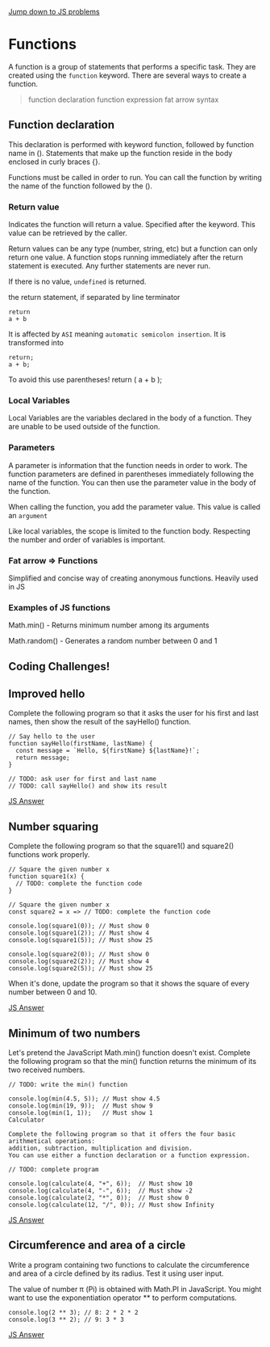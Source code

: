 [Jump down to JS problems](#jump_down)

# Functions 

A function is a group of statements that performs a specific task. They are created using the `function` keyword.
There are several ways to create a function.

> function declaration
> function expression
> fat arrow syntax


## Function declaration 

This declaration is performed with keyword function, followed by function name in ().
Statements that make up the function reside in the body enclosed in curly braces {}.

Functions must be called in order to run. You can call the function by writing the name of the function followed by the ().

### Return value
Indicates the function will return a value. Specified after the keyword. This value can be retrieved by the caller.

Return values can be any type (number, string, etc) but a function can only return one value.
A function stops running immediately after the return statement is executed. Any further statements are never run.

If there is no value, `undefined` is returned.

the return statement, if separated by line terminator 
```
return 
a + b
```
It is affected by `ASI` meaning `automatic semicolon insertion`. It is transformed into
``` 
return;
a + b;
```
To avoid this use parentheses! 
return (
  a + b
);

### Local Variables

Local Variables are the variables declared in the body of a function. They are unable to be used outside of the function.

### Parameters

A parameter is information that the function needs in order to work. The function parameters are defined in parentheses immediately following the name of the function. You can then use the parameter value in the body of the function.

When calling the function, you add the parameter value. This value is called an `argument`

Like local variables, the scope is limited to the function body.
Respecting the number and order of variables is important.

### Fat arrow => Functions

Simplified and concise way of creating anonymous functions. Heavily used in JS 

### Examples of JS functions

Math.min() - Returns minimum number among its arguments

Math.random() - Generates a random number between 0 and 1 


## <a name="jump_down">Coding Challenges!</a>

## Improved hello

Complete the following program so that it asks the user for his first and last names, then show the result of the sayHello() function.
```
// Say hello to the user
function sayHello(firstName, lastName) {
  const message = `Hello, ${firstName} ${lastName}!`;
  return message;
}

// TODO: ask user for first and last name
// TODO: call sayHello() and show its result
```
[JS Answer](https://github.com/DashlinS/JSWAY/blob/master/Chapter5_functions/JS/improvedHello.js)

## Number squaring

Complete the following program so that the square1() and square2() functions work properly.

```
// Square the given number x
function square1(x) {
  // TODO: complete the function code
}

// Square the given number x
const square2 = x => // TODO: complete the function code

console.log(square1(0)); // Must show 0
console.log(square1(2)); // Must show 4
console.log(square1(5)); // Must show 25

console.log(square2(0)); // Must show 0
console.log(square2(2)); // Must show 4
console.log(square2(5)); // Must show 25
```

When it's done, update the program so that it shows the square of every number between 0 and 10.

[JS Answer](https://github.com/DashlinS/JSWAY/blob/master/Chapter5_functions/JS/numberSquare.js)

## Minimum of two numbers

Let's pretend the JavaScript Math.min() function doesn't exist. 
Complete the following program so that the min() function returns the minimum of its two received numbers.

```
// TODO: write the min() function

console.log(min(4.5, 5)); // Must show 4.5
console.log(min(19, 9));  // Must show 9
console.log(min(1, 1));   // Must show 1
Calculator

Complete the following program so that it offers the four basic arithmetical operations: 
addition, subtraction, multiplication and division. 
You can use either a function declaration or a function expression.

// TODO: complete program

console.log(calculate(4, "+", 6));  // Must show 10
console.log(calculate(4, "-", 6));  // Must show -2
console.log(calculate(2, "*", 0));  // Must show 0
console.log(calculate(12, "/", 0)); // Must show Infinity
```

[JS Answer](https://github.com/DashlinS/JSWAY/blob/master/Chapter5_functions/JS/numberSquare.js)

## Circumference and area of a circle

Write a program containing two functions to calculate the circumference and area of a circle defined by its radius. Test it using user input.

The value of number π (Pi) is obtained with Math.PI in JavaScript.
You might want to use the exponentiation operator ** to perform computations.

```
console.log(2 ** 3); // 8: 2 * 2 * 2
console.log(3 ** 2); // 9: 3 * 3
```

[JS Answer](https://github.com/DashlinS/JSWAY/blob/master/Chapter5_functions/JS/Circumference.js)
